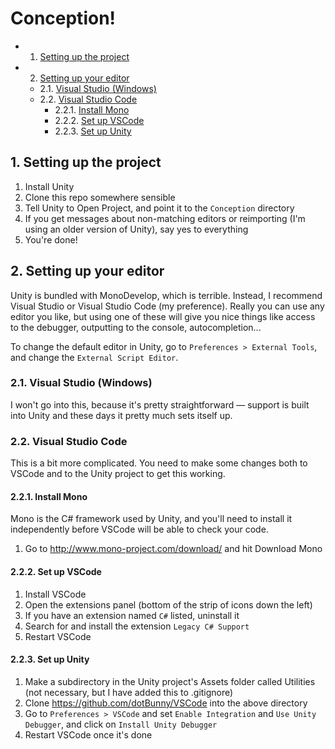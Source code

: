 # Conception!

<!-- vscode-markdown-toc -->
* 1. [Setting up the project](#Settinguptheproject-0)
* 2. [Setting up your editor](#Settingupyoureditor-1)
	* 2.1. [Visual Studio (Windows)](#VisualStudioWindows-2)
	* 2.2. [Visual Studio Code](#VisualStudioCode-3)
		* 2.2.1. [Install Mono](#InstallMono-4)
		* 2.2.2. [Set up VSCode](#SetupVSCode-5)
		* 2.2.3. [Set up Unity](#SetupUnity-6)

<!-- /vscode-markdown-toc -->

##  1. <a name='Settinguptheproject-0'></a>Setting up the project

1. Install Unity
2. Clone this repo somewhere sensible
3. Tell Unity to Open Project, and point it to the `Conception` directory
4. If you get messages about non-matching editors or reimporting (I'm using an older version of Unity), say yes to everything
5. You're done!

##  2. <a name='Settingupyoureditor-1'></a>Setting up your editor

Unity is bundled with MonoDevelop, which is terrible. Instead, I recommend Visual Studio or Visual Studio Code (my preference). Really you can use any editor you like, but using one of these will give you nice things like access to the debugger, outputting to the console, autocompletion...

To change the default editor in Unity, go to `Preferences > External Tools`, and change the `External Script Editor`.

###  2.1. <a name='VisualStudioWindows-2'></a>Visual Studio (Windows)

I won't go into this, because it's pretty straightforward — support is built into Unity and these days it pretty much sets itself up.

###  2.2. <a name='VisualStudioCode-3'></a>Visual Studio Code

This is a bit more complicated. You need to make some changes both to VSCode and to the Unity project to get this working.

####  2.2.1. <a name='InstallMono-4'></a>Install Mono
Mono is the C# framework used by Unity, and you'll need to install it independently before VSCode will be able to check your code.
1. Go to <http://www.mono-project.com/download/> and hit Download Mono

####  2.2.2. <a name='SetupVSCode-5'></a>Set up VSCode
1. Install VSCode
2. Open the extensions panel (bottom of the strip of icons down the left)
3. If you have an extension named `C#` listed, uninstall it
4. Search for and install the extension `Legacy C# Support`
5. Restart VSCode

####  2.2.3. <a name='SetupUnity-6'></a>Set up Unity
1. Make a subdirectory in the Unity project's Assets folder called Utilities (not necessary, but I have added this to .gitignore)
2. Clone <https://github.com/dotBunny/VSCode> into the above directory
3. Go to `Preferences > VSCode` and set `Enable Integration` and `Use Unity Debugger`, and click on `Install Unity Debugger`
4. Restart VSCode once it's done